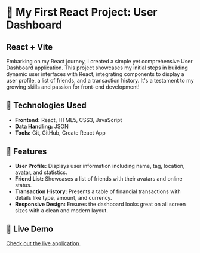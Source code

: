 # 🎉 My First React Project: User Dashboard

## React + Vite

Embarking on my React journey, I created a simple yet comprehensive User Dashboard application. This project showcases my initial steps in building dynamic user interfaces with React, integrating components to display a user profile, a list of friends, and a transaction history. It's a testament to my growing skills and passion for front-end development!

## 🔧 **Technologies Used**

- **Frontend:** React, HTML5, CSS3, JavaScript
- **Data Handling:** JSON
- **Tools:** Git, GitHub, Create React App

## 🌟 **Features**

- **User Profile:** Displays user information including name, tag, location, avatar, and statistics.
- **Friend List:** Showcases a list of friends with their avatars and online status.
- **Transaction History:** Presents a table of financial transactions with details like type, amount, and currency.
- **Responsive Design:** Ensures the dashboard looks great on all screen sizes with a clean and modern layout.

## 🚀 **Live Demo**

[Check out the live application](https://user-dashboard-psi-blond.vercel.app/).
